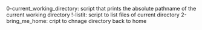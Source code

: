 0-current_working_directory: script that prints the absolute pathname of the current working directory
!-listit: script to list files of current directory
2-bring_me_home: cript to chnage directory back to home
